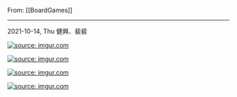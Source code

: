 From: [[BoardGames]]

---

2021-10-14, Thu 健興、裴裴

<a href="https://imgur.com/QpXGuUY"><img src="https://i.imgur.com/QpXGuUY.jpg" title="source: imgur.com" /></a>

<a href="https://imgur.com/MvUPWfY"><img src="https://i.imgur.com/MvUPWfY.jpg" title="source: imgur.com" /></a>

<a href="https://imgur.com/mB2N1Rk"><img src="https://i.imgur.com/mB2N1Rk.jpg" title="source: imgur.com" /></a>

<a href="https://imgur.com/Mm0YTtV"><img src="https://i.imgur.com/Mm0YTtV.jpg" title="source: imgur.com" /></a>